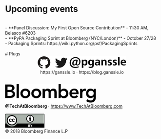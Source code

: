 # Upcoming events
<br/>
- **Panel Discussion: My First Open Source Contribution** - 11:30 AM, Belasco #6203
<br/>
- **PyPA Packaging Sprint at Bloomberg (NYC/London)** - October 27/28
    - Packaging Sprints: https://wiki.python.org/psf/PackagingSprints

<br/>
<br/>
# Plugs
<br/>
<div style="text-align:center">
    <img src="images/pganssle-logos.svg" style="border: 0px; box-shadow: none; height: 40px; display:inline">
    <br/>
    https://ganssle.io · https://blog.ganssle.io
</div>
<br/>

<img src="external-images/logos/bloomberg-logo-black.svg" height="60px" alt="Bloomberg"><br/>
**@TechAtBloomberg** · https://www.TechAtBloomberg.com
<br/>
<br/>
<a rel="license" href="http://creativecommons.org/licenses/by/4.0/">
    <img src="external-images/logos/cc-by.svg" height="45px">
</a>
<br/>
© 2018 Bloomberg Finance L.P
